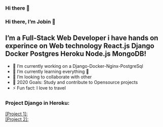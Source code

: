 ### Hi there 👋

<!--
**ShubhamDev-AI/ShubhamDev-AI** is a ✨ _special_ ✨ repository because its `README.md` (this file) appears on your GitHub profile.


-->
### Hi there, I’m Jobin 👋
## I’m a Full-Stack Web Developer i have hands on experince on Web technology React.js Django Docker Postgres Heroku Node.js MongoDB!
- 🔭 I’m currently working on a Django-Docker-Nginx-PostgreSql
- 🌱 I’m currently learning everything 🤣
- 👯 I’m looking to collaborate with other
- 🥅 2020 Goals: Study and contribute to Opensource projects
- ⚡ Fun fact: I love to travel
### Project Django in Heroku:
<a href="https://djangopdapp.herokuapp.com/">[Project 1]:</a> </br>
<a href="https://djangobrt.herokuapp.com/">[Project 2]:</a>
